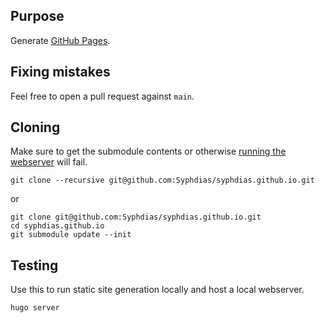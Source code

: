## Purpose
Generate [GitHub Pages].

## Fixing mistakes
Feel free to open a pull request against `main`.

## Cloning
Make sure to get the submodule contents or otherwise [running the
webserver](#testing) will fail.
```
git clone --recursive git@github.com:Syphdias/syphdias.github.io.git
```
or
```
git clone git@github.com:Syphdias/syphdias.github.io.git
cd syphdias.github.io
git submodule update --init
```

## Testing
Use this to run static site generation locally and host a local webserver.
```
hugo server
```

[GitHub Pages]: https://docs.github.com/en/pages
